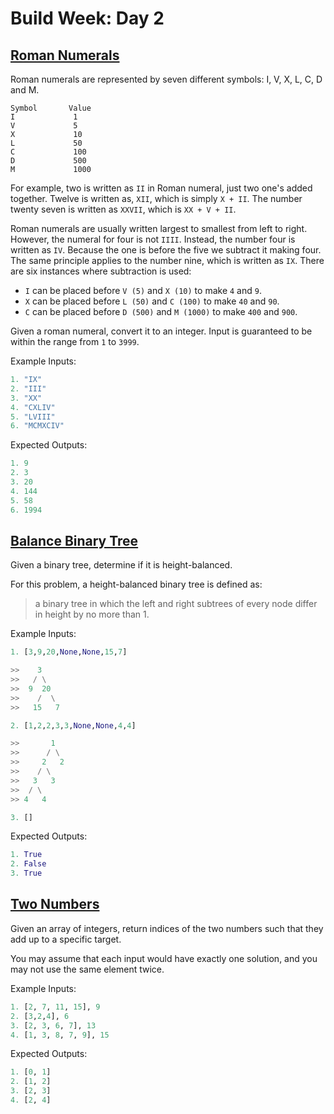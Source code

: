 # Build Week: Day 2

## [Roman Numerals](./romannumerals.py)

Roman numerals are represented by seven different symbols: I, V, X, L, C, D and M.

```table
Symbol       Value
I             1
V             5
X             10
L             50
C             100
D             500
M             1000
```

For example, two is written as `II` in Roman numeral, just two one's added together. Twelve is written as, `XII`, which is simply `X + II`. The number twenty seven is written as `XXVII`, which is `XX + V + II`.

Roman numerals are usually written largest to smallest from left to right. However, the numeral for four is not `IIII`. Instead, the number four is written as `IV`. Because the one is before the five we subtract it making four. The same principle applies to the number nine, which is written as `IX`. There are six instances where subtraction is used:

* `I` can be placed before `V (5)` and `X (10)` to make `4` and `9`.
* `X` can be placed before `L (50)` and `C (100)` to make `40` and `90`.
* `C` can be placed before `D (500)` and `M (1000)` to make `400` and `900`.

Given a roman numeral, convert it to an integer. Input is guaranteed to be within the range from `1` to `3999`.

Example Inputs:

``` python
1. "IX"
2. "III"
3. "XX"
4. "CXLIV"
5. "LVIII"
6. "MCMXCIV"
```

Expected Outputs:

``` python
1. 9
2. 3
3. 20
4. 144
5. 58
6. 1994
```

## [Balance Binary Tree](./balancedbinarytree.py)

Given a binary tree, determine if it is height-balanced.

For this problem, a height-balanced binary tree is defined as:

>a binary tree in which the left and right subtrees of every node differ in height by no more than 1.

Example Inputs:

``` python
1. [3,9,20,None,None,15,7]

>>    3
>>   / \
>>  9  20
>>    /  \
>>   15   7

2. [1,2,2,3,3,None,None,4,4]

>>       1
>>      / \
>>     2   2
>>    / \
>>   3   3
>>  / \
>> 4   4

3. []
```

Expected Outputs:

``` python
1. True
2. False
3. True
```

## [Two Numbers](./twonumbers.py)

Given an array of integers, return indices of the two numbers such that they add up to a specific target.

You may assume that each input would have exactly one solution, and you may not use the same element twice.

Example Inputs:

```python
1. [2, 7, 11, 15], 9
2. [3,2,4], 6
3. [2, 3, 6, 7], 13
4. [1, 3, 8, 7, 9], 15
```

Expected Outputs:

```python
1. [0, 1]
2. [1, 2]
3. [2, 3]
4. [2, 4]
```
